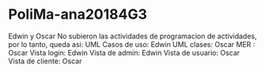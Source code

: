 # PoliMa-ana20184G3
Edwin y Oscar
No subieron las actividades de programacion de actividades, por lo tanto, queda asi:
UML Casos de uso: Edwin
UML clases: Oscar
MER : Oscar
Vista login: Edwin
Vista de admin: Edwin
Vista de usuario: Oscar
Vista de cliente: Oscar
